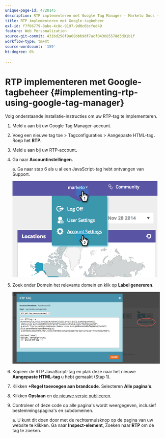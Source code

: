 ```yaml
---
unique-page-id: 4720145
description: RTP implementeren met Google Tag Manager - Marketo Docs - Productdocumentatie
title: RTP implementeren met Google-tagbeheer
exl-id: f7f06779-8abe-4c8c-9197-9d0c6bcfed49
feature: Web Personalization
source-git-commit: 431bd258f9a68bbb9df7acf043085578d3d91b1f
workflow-type: tm+mt
source-wordcount: '159'
ht-degree: 0%

---
```


# RTP implementeren met Google-tagbeheer {#implementing-rtp-using-google-tag-manager}

Volg onderstaande installatie-instructies om uw RTP-tag te implementeren.

1. Meld u aan bij uw Google Tag Manager-account.

1. Voeg een nieuwe tag toe > Tagconfiguraties > Aangepaste HTML-tag&#x200B;**.** Roep het **RTP**.

1. Meld u aan bij uw RTP-account&#x200B;**.**

1. Ga naar **Accountinstellingen**.

   a. Ga naar stap 6 als u al een JavaScript-tag hebt ontvangen van Support.

   ![](assets/image2014-11-30-15-3a19-3a21.png)

1. Zoek onder Domein het relevante domein en klik op **Label genereren**.

   ![](assets/image2014-11-30-15-3a20-3a17.png)

1. Kopieer de RTP JavaScript-tag en plak deze naar het nieuwe **Aangepaste HTML-tag** u hebt gemaakt (Stap 1).

1. Klikken **+Regel toevoegen aan brandcode**. Selecteren **Alle pagina&#39;s**.

1. Klikken **Opslaan** en [de nieuwe versie publiceren](https://support.google.com/tagmanager/answer/2699097?hl=en).

1. Controleer of deze code op alle pagina&#39;s wordt weergegeven, inclusief bestemmingspagina&#39;s en subdomeinen.

   a. U kunt dit doen door met de rechtermuisknop op de pagina van uw website te klikken. Ga naar **Inspect-element**, Zoeken naar **RTP** om de tag te zoeken.
